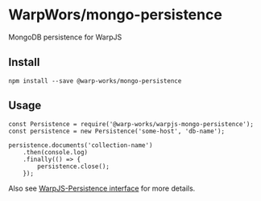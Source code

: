 # WarpWors/mongo-persistence

MongoDB persistence for WarpJS

## Install

    npm install --save @warp-works/mongo-persistence

## Usage

    const Persistence = require('@warp-works/warpjs-mongo-persistence');
    const persistence = new Persistence('some-host', 'db-name');

    persistence.documents('collection-name')
        .then(console.log)
        .finally(() => {
            persistence.close();
        });

Also see [WarpJS-Persistence interface](https://github.com/WarpWorks/warpjs-persistence) for more details.
